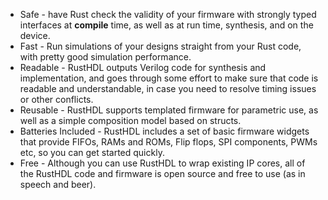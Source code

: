  * Safe - have Rust check the validity of your firmware with
 strongly typed interfaces at **compile** time, as well as at
 run time, synthesis, and on the device.
 * Fast - Run simulations of your designs straight from your
 Rust code, with pretty good simulation performance.
 * Readable - RustHDL outputs Verilog code for synthesis and
 implementation, and goes through some effort to make sure that
 code is readable and understandable, in case you need to resolve
 timing issues or other conflicts.
 * Reusable - RustHDL supports templated firmware for parametric
 use, as well as a simple composition model based on structs.
 * Batteries Included - RustHDL includes a set of basic firmware
 widgets that provide FIFOs, RAMs and ROMs, Flip flops, SPI components,
 PWMs etc, so you can get started quickly.
 * Free - Although you can use RustHDL to wrap existing IP cores,
 all of the RustHDL code and firmware is open source and free to use
(as in speech and beer).
